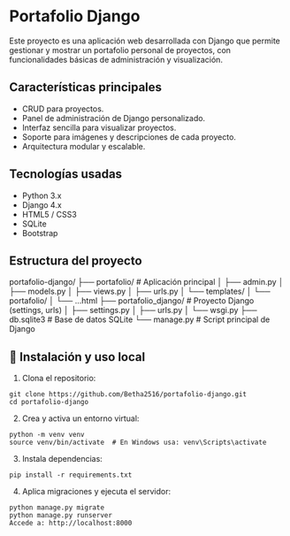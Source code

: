 # Portafolio Django

Este proyecto es una aplicación web desarrollada con Django que permite gestionar y mostrar un portafolio personal de proyectos, con funcionalidades básicas de administración y visualización.

## Características principales

- CRUD para proyectos.
- Panel de administración de Django personalizado.
- Interfaz sencilla para visualizar proyectos.
- Soporte para imágenes y descripciones de cada proyecto.
- Arquitectura modular y escalable.

## Tecnologías usadas

- Python 3.x
- Django 4.x
- HTML5 / CSS3
- SQLite
- Bootstrap 

## Estructura del proyecto

portafolio-django/
├── portafolio/ # Aplicación principal
│ ├── admin.py
│ ├── models.py
│ ├── views.py
│ ├── urls.py
│ └── templates/
│ └── portafolio/
│ └── ...html
├── portafolio_django/ # Proyecto Django (settings, urls)
│ ├── settings.py
│ ├── urls.py
│ └── wsgi.py
├── db.sqlite3 # Base de datos SQLite
└── manage.py # Script principal de Django

## 🚀 Instalación y uso local

1. Clona el repositorio:
```
git clone https://github.com/Betha2516/portafolio-django.git
cd portafolio-django

```

2. Crea y activa un entorno virtual:
```
python -m venv venv
source venv/bin/activate  # En Windows usa: venv\Scripts\activate
```

3. Instala dependencias:
```
pip install -r requirements.txt
``` 
4. Aplica migraciones y ejecuta el servidor:
```
python manage.py migrate
python manage.py runserver
Accede a: http://localhost:8000
```



